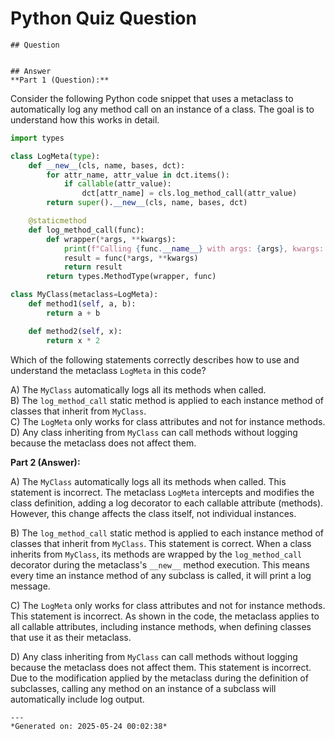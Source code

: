 # Python Quiz Question
    
    ## Question
    
    
    ## Answer
    **Part 1 (Question):**

Consider the following Python code snippet that uses a metaclass to automatically log any method call on an instance of a class. The goal is to understand how this works in detail.

```python
import types

class LogMeta(type):
    def __new__(cls, name, bases, dct):
        for attr_name, attr_value in dct.items():
            if callable(attr_value):
                dct[attr_name] = cls.log_method_call(attr_value)
        return super().__new__(cls, name, bases, dct)

    @staticmethod
    def log_method_call(func):
        def wrapper(*args, **kwargs):
            print(f"Calling {func.__name__} with args: {args}, kwargs: {kwargs}")
            result = func(*args, **kwargs)
            return result
        return types.MethodType(wrapper, func)

class MyClass(metaclass=LogMeta):
    def method1(self, a, b):
        return a + b

    def method2(self, x):
        return x * 2
```

Which of the following statements correctly describes how to use and understand the metaclass `LogMeta` in this code?

A) The `MyClass` automatically logs all its methods when called.  
B) The `log_method_call` static method is applied to each instance method of classes that inherit from `MyClass`.  
C) The `LogMeta` only works for class attributes and not for instance methods.  
D) Any class inheriting from `MyClass` can call methods without logging because the metaclass does not affect them.

**Part 2 (Answer):**

A) The `MyClass` automatically logs all its methods when called.
This statement is incorrect. The metaclass `LogMeta` intercepts and modifies the class definition, adding a log decorator to each callable attribute (methods). However, this change affects the class itself, not individual instances.

B) The `log_method_call` static method is applied to each instance method of classes that inherit from `MyClass`.
This statement is correct. When a class inherits from `MyClass`, its methods are wrapped by the `log_method_call` decorator during the metaclass's `__new__` method execution. This means every time an instance method of any subclass is called, it will print a log message.

C) The `LogMeta` only works for class attributes and not for instance methods.
This statement is incorrect. As shown in the code, the metaclass applies to all callable attributes, including instance methods, when defining classes that use it as their metaclass.

D) Any class inheriting from `MyClass` can call methods without logging because the metaclass does not affect them.
This statement is incorrect. Due to the modification applied by the metaclass during the definition of subclasses, calling any method on an instance of a subclass will automatically include log output.
    
    ---
    *Generated on: 2025-05-24 00:02:38*
    